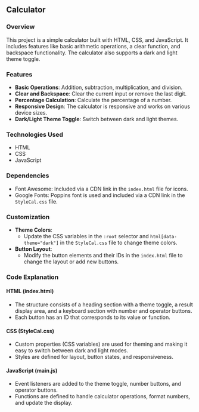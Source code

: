 ## Calculator 

### Overview

This project is a simple calculator built with HTML, CSS, and JavaScript. It includes features like basic arithmetic operations, a clear function, and backspace functionality. The calculator also supports a dark and light theme toggle.

### Features

- **Basic Operations**: Addition, subtraction, multiplication, and division.
- **Clear and Backspace**: Clear the current input or remove the last digit.
- **Percentage Calculation**: Calculate the percentage of a number.
- **Responsive Design**: The calculator is responsive and works on various device sizes.
- **Dark/Light Theme Toggle**: Switch between dark and light themes.

### Technologies Used

- HTML
- CSS
- JavaScript

### Dependencies

- Font Awesome: Included via a CDN link in the `index.html` file for icons.
- Google Fonts: Poppins font is used and included via a CDN link in the `StyleCal.css` file.

### Customization

- **Theme Colors**:
  - Update the CSS variables in the `:root` selector and `html[data-theme="dark"]` in the `StyleCal.css` file to change theme colors.
- **Button Layout**:
  - Modify the button elements and their IDs in the `index.html` file to change the layout or add new buttons.

### Code Explanation

#### HTML (index.html)

- The structure consists of a heading section with a theme toggle, a result display area, and a keyboard section with number and operator buttons.
- Each button has an ID that corresponds to its value or function.

#### CSS (StyleCal.css)

- Custom properties (CSS variables) are used for theming and making it easy to switch between dark and light modes.
- Styles are defined for layout, button states, and responsiveness.

#### JavaScript (main.js)

- Event listeners are added to the theme toggle, number buttons, and operator buttons.
- Functions are defined to handle calculator operations, format numbers, and update the display.
